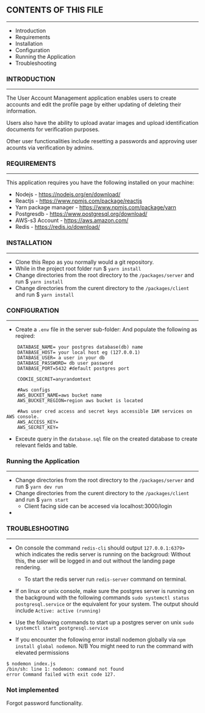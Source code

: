 ## CONTENTS OF THIS FILE
---------------------

 * Introduction
 * Requirements
 * Installation
 * Configuration
 * Running the Application
 * Troubleshooting

### INTRODUCTION
------------

The User Account Management application enables users to create accounts and edit the profile page by either updating of deleting their information. 

Users also have the ability to upload avatar images and upload identification documents for verification purposes. 

Other user functionalities include resetting a passwords and approving user acounts via verification by admins.



### REQUIREMENTS
------------

This application requires you have the following installed on your machine:

 * Nodejs - https://nodejs.org/en/download/
 * Reactjs - https://www.npmjs.com/package/reactjs
 * Yarn package manager  - https://www.npmjs.com/package/yarn
 * Postgresdb - https://www.postgresql.org/download/
 * AWS-s3 Account - https://aws.amazon.com/
 * Redis - https://redis.io/download/


### INSTALLATION
------------
 
 * Clone this Repo as you normally would a git repository. 
 * While in the project root folder run $ `yarn install`
 * Change directories from the root directory to the `/packages/server` and run $ `yarn install`
 * Change directories from the curent directory to the `/packages/client` and run $ `yarn install`


### CONFIGURATION
-------------
 
 * Create a `.env` file in the server sub-folder:
    And populate the following as reqired:

```
    DATABASE_NAME= your postgres database(db) name
    DATABASE_HOST= your local host eg (127.0.0.1)
    DATABASE_USER= a user in your db
    DATABASE_PASSWORD= db user password
    DATABASE_PORT=5432 #default postgres port 

    COOKIE_SECRET=anyrandomtext

    #Aws configs 
    AWS_BUCKET_NAME=aws bucket name
    AWS_BUCKET_REGION=region aws bucket is located

    #Aws user cred access and secret keys accessible IAM services on AWS console. 
    AWS_ACCESS_KEY=
    AWS_SECRET_KEY=
```

 * Exceute query in the `database.sql` file on the created database to create relevant fields and table.


### Running the Application
---------------
 * Change directories from the root directory to the `/packages/server` and run $ `yarn dev run`
 * Change directories from the curent directory to the `/packages/client` and run $ `yarn start`
    - Client facing side can be accesed via localhost:3000/login 
 * 

### TROUBLESHOOTING
---------------

 * On console the command `redis-cli` should output `127.0.0.1:6379>` which indicates the redis server is running on the backgroud: Without this, the user will be logged in and out without the landing page rendering. 
    - To start the redis server run `redis-server` command on terminal.


 * If on linux or unix console, make sure the postgres server is running on the background with the following commands `sudo systemctl status postgresql.service` or the equivalent for your system. The output should include `Active: active (running)` 
 * Use the following commands to start up a postgres server on unix  `sudo systemctl start postgresql.service`


* If you encounter the following error install nodemon globally via `npm install global nodemon`. N/B You might need to run the command with elevated permissions

``` 
$ nodemon index.js
/bin/sh: line 1: nodemon: command not found
error Command failed with exit code 127.
```


### Not implemented 

Forgot password functionality.

